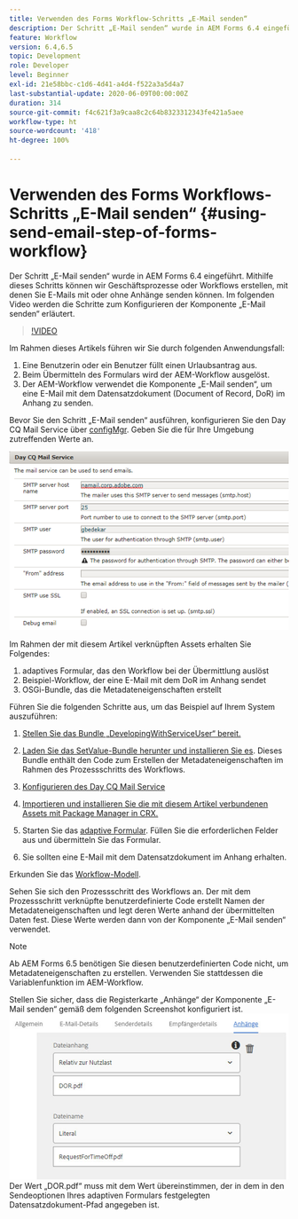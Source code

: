 ```yaml
---
title: Verwenden des Forms Workflow-Schritts „E-Mail senden“
description: Der Schritt „E-Mail senden“ wurde in AEM Forms 6.4 eingeführt. Mithilfe dieses Schritts können wir Geschäftsprozesse oder Workflows erstellen, mit denen Sie E-Mails mit oder ohne Anhänge senden können. Im folgenden Video werden die Schritte zum Konfigurieren der Komponente „E-Mail senden“ erläutert.
feature: Workflow
version: 6.4,6.5
topic: Development
role: Developer
level: Beginner
exl-id: 21e58bbc-c1d6-4d41-a4d4-f522a3a5d4a7
last-substantial-update: 2020-06-09T00:00:00Z
duration: 314
source-git-commit: f4c621f3a9caa8c2c64b8323312343fe421a5aee
workflow-type: ht
source-wordcount: '418'
ht-degree: 100%

---
```


# Verwenden des Forms Workflows-Schritts „E-Mail senden“ {#using-send-email-step-of-forms-workflow}

Der Schritt „E-Mail senden“ wurde in AEM Forms 6.4 eingeführt. Mithilfe dieses Schritts können wir Geschäftsprozesse oder Workflows erstellen, mit denen Sie E-Mails mit oder ohne Anhänge senden können. Im folgenden Video werden die Schritte zum Konfigurieren der Komponente „E-Mail senden“ erläutert.

>[!VIDEO](https://video.tv.adobe.com/v/21499?quality=12&learn=on)

Im Rahmen dieses Artikels führen wir Sie durch folgenden Anwendungsfall:

1. Eine Benutzerin oder ein Benutzer füllt einen Urlaubsantrag aus.
1. Beim Übermitteln des Formulars wird der AEM-Workflow ausgelöst.
1. Der AEM-Workflow verwendet die Komponente „E-Mail senden“, um eine E-Mail mit dem Datensatzdokument (Document of Record, DoR) im Anhang zu senden.

Bevor Sie den Schritt „E-Mail senden“ ausführen, konfigurieren Sie den Day CQ Mail Service über [configMgr](http://localhost:4502/system/console/configMgr). Geben Sie die für Ihre Umgebung zutreffenden Werte an.

![Konfigurieren des Day CQ Mail Service](assets/mailservice.png)

Im Rahmen der mit diesem Artikel verknüpften Assets erhalten Sie Folgendes:

1. adaptives Formular, das den Workflow bei der Übermittlung auslöst
1. Beispiel-Workflow, der eine E-Mail mit dem DoR im Anhang sendet
1. OSGi-Bundle, das die Metadateneigenschaften erstellt

Führen Sie die folgenden Schritte aus, um das Beispiel auf Ihrem System auszuführen:

1. [Stellen Sie das Bundle „DevelopingWithServiceUser“ bereit.](/help/forms/assets/common-osgi-bundles/DevelopingWithServiceUser.jar)

1. [Laden Sie das SetValue-Bundle herunter und installieren Sie es](/help/forms/assets/common-osgi-bundles/SetValueApp.core-1.0-SNAPSHOT.jar). Dieses Bundle enthält den Code zum Erstellen der Metadateneigenschaften im Rahmen des Prozessschritts des Workflows.
1. [Konfigurieren des Day CQ Mail Service](https://helpx.adobe.com/de/experience-manager/6-5/sites/administering/using/notification.html)
1. [Importieren und installieren Sie die mit diesem Artikel verbundenen Assets mit Package Manager in CRX.](assets/emaildoraemformskt.zip)
1. Starten Sie das [adaptive Formular](http://localhost:4502/content/dam/formsanddocuments/helpx/timeoffrequestform/jcr:content?wcmmode=disabled). Füllen Sie die erforderlichen Felder aus und übermitteln Sie das Formular.
1. Sie sollten eine E-Mail mit dem Datensatzdokument im Anhang erhalten.

Erkunden Sie das [Workflow-Modell](http://localhost:4502/editor.html/conf/global/settings/workflow/models/emaildor.html).

Sehen Sie sich den Prozessschritt des Workflows an. Der mit dem Prozessschritt verknüpfte benutzerdefinierte Code erstellt Namen der Metadateneigenschaften und legt deren Werte anhand der übermittelten Daten fest. Diese Werte werden dann von der Komponente „E-Mail senden“ verwendet.

>[!NOTE]
>
>Ab AEM Forms 6.5 benötigen Sie diesen benutzerdefinierten Code nicht, um Metadateneigenschaften zu erstellen. Verwenden Sie stattdessen die Variablenfunktion im AEM-Workflow.

Stellen Sie sicher, dass die Registerkarte „Anhänge“ der Komponente „E-Mail senden“ gemäß dem folgenden Screenshot konfiguriert ist.
![Registerkarte „Anhänge“ der Komponente „E-Mail senden“](assets/sendemailcomponentconfigure.jpg)Der Wert „DOR.pdf“ muss mit dem Wert übereinstimmen, der in dem in den Sendeoptionen Ihres adaptiven Formulars festgelegten Datensatzdokument-Pfad angegeben ist.
